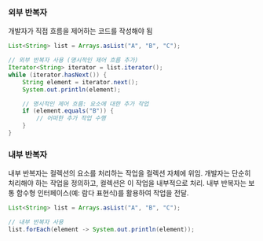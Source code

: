 ### 외부 반복자
개발자가 직접 흐름을 제어하는 코드를 작성해야 됨
```java
List<String> list = Arrays.asList("A", "B", "C");

// 외부 반복자 사용 (명시적인 제어 흐름 추가)
Iterator<String> iterator = list.iterator();
while (iterator.hasNext()) {
    String element = iterator.next();
    System.out.println(element);

    // 명시적인 제어 흐름: 요소에 대한 추가 작업
    if (element.equals("B")) {
        // 어떠한 추가 작업 수행
    }
}
```

### 내부 반복자
내부 반복자는 컬렉션의 요소를 처리하는 작업을 컬렉션 자체에 위임. 개발자는 단순히 처리해야 하는 작업을 정의하고, 컬렉션은 이 작업을 내부적으로 처리. 내부 반복자는 보통 함수형 인터페이스(예: 람다 표현식)를 활용하여 작업을 전달.

```java
List<String> list = Arrays.asList("A", "B", "C");

// 내부 반복자 사용
list.forEach(element -> System.out.println(element));
```
